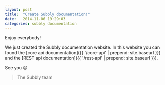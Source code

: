 ```yaml
---
layout: post
title:  "Create Subbly documentation!"
date:   2014-11-06 19:29:03
categories: subbly documentation
---
```


Enjoy everybody!

We just created the Subbly documentation website. In this website you can found the [core api documentation]({{ '/core-api' | prepend: site.baseurl }}) and the [REST api documentation]({{ '/rest-api' | prepend: site.baseurl }}).

See you :blush:

> The Subbly team
